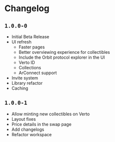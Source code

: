 # Changelog

## `1.0.0-0`

- Initial Beta Release
- UI refresh
  - Faster pages
  - Better overviewing experience for collectibles
  - Include the Orbit protocol explorer in the UI
  - Verto ID
  - Collections
  - ArConnect support
- Invite system
- Library refactor
- Caching

## `1.0.0-1`

- Allow minting new collectibles on Verto
- Layout fixes
- Price details in the swap page
- Add changelogs
- Refactor workspace
